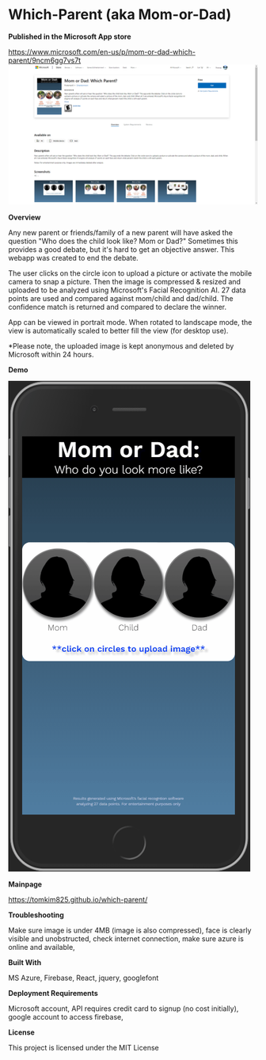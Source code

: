 # Which-Parent (aka Mom-or-Dad)

**Published in the Microsoft App store**

https://www.microsoft.com/en-us/p/mom-or-dad-which-parent/9ncm6gg7vs7t
<img src='https://github.com/tomkim825/which-parent/blob/master/store.png?raw=true'>

**Overview**

Any new parent or friends/family of a new parent will have asked the question "Who does the child look like? Mom or Dad?" Sometimes this provides a good debate, but it's hard to get an objective answer. This webapp was created to end the debate.

The user clicks on the circle icon to upload a picture or activate the mobile camera to snap a picture. Then the image is compressed & resized and uploaded to be analyzed using Microsoft's Facial Recognition AI. 27 data points are used and compared against mom/child and dad/child. The confidence match is returned and compared to declare the winner. 

App can be viewed in portrait mode. When rotated to landscape mode, the view is automatically scaled to better fill the view (for desktop use).

*Please note, the uploaded image is kept anonymous and deleted by Microsoft within 24 hours. 

**Demo**

![which-parent demo gif](/demo.gif)

**Mainpage**

https://tomkim825.github.io/which-parent/


**Troubleshooting** 

Make sure image is under 4MB (image is also compressed), 
face is clearly visible and unobstructed, 
check internet connection, 
make sure azure is online and available,

**Built With**  

MS Azure, Firebase, React, jquery, googlefont

**Deployment Requirements**

Microsoft account, API requires credit card to signup (no cost initially), 
google account to access firebase, 

**License**

This project is licensed under the MIT License



